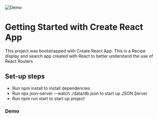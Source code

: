 ![Demo](Recipe.gif)
<h1>Getting Started with Create React App</h1>
<p>This project was bootstrapped with Create React App. This is a Recipe display and search app created with React to better understand the use of React Routers</p>
<h2>Set-up steps</h2>
<ul>
  <li>Run npm install to install dependencies</li>
  <li>Run npx json-server --watch ./data/db.json to start up JSON Server</li>
  <li>Run npm run start to start up project</li>
</ul>
<h3>Demo</h3>

